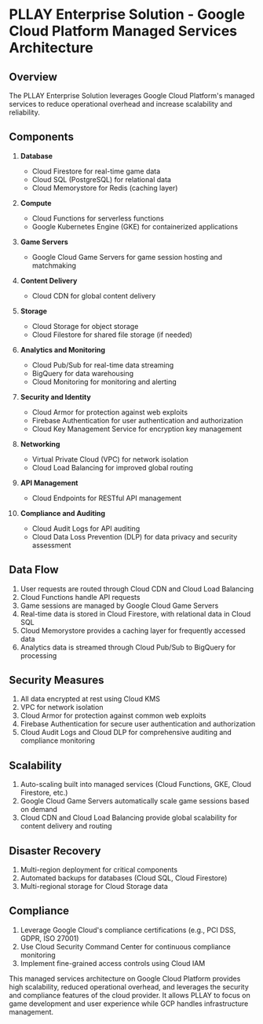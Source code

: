 # PLLAY Enterprise Solution - Google Cloud Platform Managed Services Architecture

## Overview

The PLLAY Enterprise Solution leverages Google Cloud Platform's managed services to reduce operational overhead and increase scalability and reliability.

## Components

1. **Database**
   - Cloud Firestore for real-time game data
   - Cloud SQL (PostgreSQL) for relational data
   - Cloud Memorystore for Redis (caching layer)

2. **Compute**
   - Cloud Functions for serverless functions
   - Google Kubernetes Engine (GKE) for containerized applications

3. **Game Servers**
   - Google Cloud Game Servers for game session hosting and matchmaking

4. **Content Delivery**
   - Cloud CDN for global content delivery

5. **Storage**
   - Cloud Storage for object storage
   - Cloud Filestore for shared file storage (if needed)

6. **Analytics and Monitoring**
   - Cloud Pub/Sub for real-time data streaming
   - BigQuery for data warehousing
   - Cloud Monitoring for monitoring and alerting

7. **Security and Identity**
   - Cloud Armor for protection against web exploits
   - Firebase Authentication for user authentication and authorization
   - Cloud Key Management Service for encryption key management

8. **Networking**
   - Virtual Private Cloud (VPC) for network isolation
   - Cloud Load Balancing for improved global routing

9. **API Management**
   - Cloud Endpoints for RESTful API management

10. **Compliance and Auditing**
    - Cloud Audit Logs for API auditing
    - Cloud Data Loss Prevention (DLP) for data privacy and security assessment

## Data Flow

1. User requests are routed through Cloud CDN and Cloud Load Balancing
2. Cloud Functions handle API requests
3. Game sessions are managed by Google Cloud Game Servers
4. Real-time data is stored in Cloud Firestore, with relational data in Cloud SQL
5. Cloud Memorystore provides a caching layer for frequently accessed data
6. Analytics data is streamed through Cloud Pub/Sub to BigQuery for processing

## Security Measures

1. All data encrypted at rest using Cloud KMS
2. VPC for network isolation
3. Cloud Armor for protection against common web exploits
4. Firebase Authentication for secure user authentication and authorization
5. Cloud Audit Logs and Cloud DLP for comprehensive auditing and compliance monitoring

## Scalability

1. Auto-scaling built into managed services (Cloud Functions, GKE, Cloud Firestore, etc.)
2. Google Cloud Game Servers automatically scale game sessions based on demand
3. Cloud CDN and Cloud Load Balancing provide global scalability for content delivery and routing

## Disaster Recovery

1. Multi-region deployment for critical components
2. Automated backups for databases (Cloud SQL, Cloud Firestore)
3. Multi-regional storage for Cloud Storage data

## Compliance

1. Leverage Google Cloud's compliance certifications (e.g., PCI DSS, GDPR, ISO 27001)
2. Use Cloud Security Command Center for continuous compliance monitoring
3. Implement fine-grained access controls using Cloud IAM

This managed services architecture on Google Cloud Platform provides high scalability, reduced operational overhead, and leverages the security and compliance features of the cloud provider. It allows PLLAY to focus on game development and user experience while GCP handles infrastructure management.
